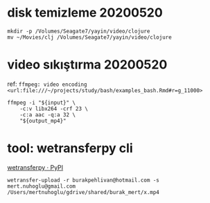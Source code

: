 
# disk temizleme 20200520 

``` 
mkdir -p /Volumes/Seagate7/yayin/video/clojure
mv ~/Movies/clj /Volumes/Seagate7/yayin/video/clojure
``` 

# video sıkıştırma 20200520 

ref: `ffmpeg: video encoding <url:file:///~/projects/study/bash/examples_bash.Rmd#r=g_11000>`

``` 
ffmpeg -i "${input}" \
	-c:v libx264 -crf 23 \
	-c:a aac -q:a 32 \
	"${output_mp4}" 
``` 

# tool: wetransferpy cli

[wetransferpy · PyPI](https://pypi.org/project/wetransferpy/)

``` 
wetransfer-upload -r burakpehlivan@hotmail.com -s mert.nuhoglu@gmail.com /Users/mertnuhoglu/gdrive/shared/burak_mert/x.mp4
``` 

